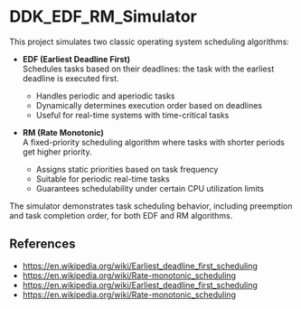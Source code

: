 # DDK_EDF_RM_Simulator

This project simulates two classic operating system scheduling algorithms:

- **EDF (Earliest Deadline First)**  
  Schedules tasks based on their deadlines: the task with the earliest deadline is executed first.  
  - Handles periodic and aperiodic tasks  
  - Dynamically determines execution order based on deadlines  
  - Useful for real-time systems with time-critical tasks

- **RM (Rate Monotonic)**  
  A fixed-priority scheduling algorithm where tasks with shorter periods get higher priority.  
  - Assigns static priorities based on task frequency  
  - Suitable for periodic real-time tasks  
  - Guarantees schedulability under certain CPU utilization limits

The simulator demonstrates task scheduling behavior, including preemption and task completion order, for both EDF and RM algorithms.

## References
* https://en.wikipedia.org/wiki/Earliest_deadline_first_scheduling
* https://en.wikipedia.org/wiki/Rate-monotonic_scheduling
* https://en.wikipedia.org/wiki/Earliest_deadline_first_scheduling
* https://en.wikipedia.org/wiki/Rate-monotonic_scheduling
